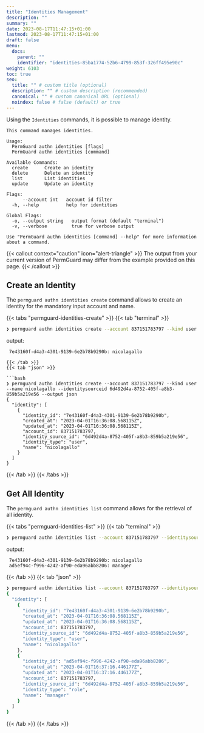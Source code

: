 ```yaml
---
title: "Identities Management"
description: ""
summary: ""
date: 2023-08-17T11:47:15+01:00
lastmod: 2023-08-17T11:47:15+01:00
draft: false
menu:
  docs:
    parent: ""
    identifier: "identities-85ba1774-52b6-4799-853f-326ff495e90c"
weight: 6103
toc: true
seo:
  title: "" # custom title (optional)
  description: "" # custom description (recommended)
  canonical: "" # custom canonical URL (optional)
  noindex: false # false (default) or true
---
```

Using the `Identities` commands, it is possible to manage identity.

```text
This command manages identities.

Usage:
  PermGuard authn identities [flags]
  PermGuard authn identities [command]

Available Commands:
  create      Create an identity
  delete      Delete an identity
  list        List identities
  update      Update an identity

Flags:
      --account int   account id filter
  -h, --help          help for identities

Global Flags:
  -o, --output string   output format (default "terminal")
  -v, --verbose         true for verbose output

Use "PermGuard authn identities [command] --help" for more information about a command.
```

{{< callout context="caution" icon="alert-triangle" >}}
The output from your current version of PermGuard may differ from the example provided on this page.
{{< /callout >}}

## Create an Identity

The `permguard authn identities create` command allows to create an identity for the mandatory input account and name.

{{< tabs "permguard-identities-create" >}}
{{< tab "terminal" >}}

```bash
❯ permguard authn identities create --account 837151783797 --kind user --name nicolagallo --identitysourceid 6d492d4a-8752-405f-a8b3-859b5a219e56

```
output:
```
 7e43160f-d4a3-4301-9139-6e2b78b9290b: nicolagallo

{{< /tab >}}
{{< tab "json" >}}

```bash
❯ permguard authn identities create --account 837151783797 --kind user --name nicolagallo --identitysourceid 6d492d4a-8752-405f-a8b3-859b5a219e56 --output json
{
  "identity": [
    {
      "identity_id": "7e43160f-d4a3-4301-9139-6e2b78b9290b",
      "created_at": "2023-04-01T16:36:08.568115Z",
      "updated_at": "2023-04-01T16:36:08.568115Z",
      "account_id": 837151783797,
      "identity_source_id": "6d492d4a-8752-405f-a8b3-859b5a219e56",
      "identity_type": "user",
      "name": "nicolagallo"
    }
  ]
}
```

{{< /tab >}}
{{< /tabs >}}

## Get All Identity

The `permguard authn identities list` command allows for the retrieval of all identity.

{{< tabs "permguard-identities-list" >}}
{{< tab "terminal" >}}

```bash
❯ permguard authn identities list --account 837151783797 --identitysourceid 6d492d4a-8752-405f-a8b3-859b5a219e56
```
output:
```
 7e43160f-d4a3-4301-9139-6e2b78b9290b: nicolagallo
 ad5ef94c-f996-4242-af90-eda96abb8206: manager
```
{{< /tab >}}
{{< tab "json" >}}

```bash
❯ permguard authn identities list --account 837151783797 --identitysourceid 6d492d4a-8752-405f-a8b3-859b5a219e56 --output json
{
  "identity": [
    {
      "identity_id": "7e43160f-d4a3-4301-9139-6e2b78b9290b",
      "created_at": "2023-04-01T16:36:08.568115Z",
      "updated_at": "2023-04-01T16:36:08.568115Z",
      "account_id": 837151783797,
      "identity_source_id": "6d492d4a-8752-405f-a8b3-859b5a219e56",
      "identity_type": "user",
      "name": "nicolagallo"
    },
    {
      "identity_id": "ad5ef94c-f996-4242-af90-eda96abb8206",
      "created_at": "2023-04-01T16:37:16.446177Z",
      "updated_at": "2023-04-01T16:37:16.446177Z",
      "account_id": 837151783797,
      "identity_source_id": "6d492d4a-8752-405f-a8b3-859b5a219e56",
      "identity_type": "role",
      "name": "manager"
    }
  ]
}
```

{{< /tab >}}
{{< /tabs >}}
